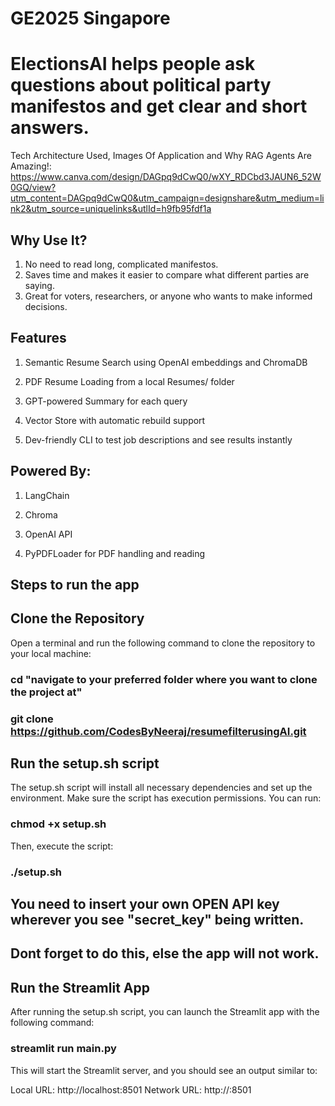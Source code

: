 # GE2025 Singapore
# ElectionsAI helps people ask questions about political party manifestos and get clear and short answers. 

Tech Architecture Used, Images Of Application and Why RAG Agents Are Amazing!:
https://www.canva.com/design/DAGpq9dCwQ0/wXY_RDCbd3JAUN6_52W0GQ/view?utm_content=DAGpq9dCwQ0&utm_campaign=designshare&utm_medium=link2&utm_source=uniquelinks&utlId=h9fb95fdf1a 

## Why Use It?
1. No need to read long, complicated manifestos.
2. Saves time and makes it easier to compare what different parties are saying.
3. Great for voters, researchers, or anyone who wants to make informed decisions.


## Features
1. Semantic Resume Search using OpenAI embeddings and ChromaDB

2. PDF Resume Loading from a local Resumes/ folder

3. GPT-powered Summary for each query

4. Vector Store with automatic rebuild support
 
5. Dev-friendly CLI to test job descriptions and see results instantly

## Powered By:
1. LangChain

2. Chroma

3. OpenAI API

4. PyPDFLoader for PDF handling and reading

## Steps to run the app 

## Clone the Repository
Open a terminal and run the following command to clone the repository to your local machine:

### cd "navigate to your preferred folder where you want to clone the project at"

### git clone https://github.com/CodesByNeeraj/resumefilterusingAI.git

## Run the setup.sh script
The setup.sh script will install all necessary dependencies and set up the environment.
Make sure the script has execution permissions. You can run:

### chmod +x setup.sh

Then, execute the script:

### ./setup.sh

## You need to insert your own OPEN API key wherever you see "secret_key" being written. 
## Dont forget to do this, else the app will not work.

## Run the Streamlit App
After running the setup.sh script, you can launch the Streamlit app with the following command:

### streamlit run main.py
This will start the Streamlit server, and you should see an output similar to:

Local URL: http://localhost:8501
Network URL: http://<your-local-ip>:8501
